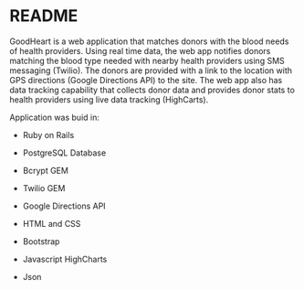 # README

GoodHeart is a web application that matches donors with the blood needs of health providers. Using real time data, the web app notifies donors matching the blood type needed with nearby health providers using SMS messaging (Twilio). The donors are provided with a link to the location with GPS directions (Google Directions API) to the site. The web app also has data tracking capability that collects donor data and provides donor stats to health providers using live data tracking (HighCarts).

Application was buid in:

* Ruby on Rails

* PostgreSQL Database

* Bcrypt GEM

* Twilio GEM

* Google Directions API

* HTML and CSS

* Bootstrap

* Javascript HighCharts

* Json
